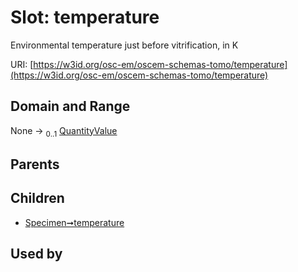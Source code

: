 
# Slot: temperature

Environmental temperature just before vitrification, in K

URI: [https://w3id.org/osc-em/oscem-schemas-tomo/temperature](https://w3id.org/osc-em/oscem-schemas-tomo/temperature)


## Domain and Range

None &#8594;  <sub>0..1</sub> [QuantityValue](QuantityValue.md)

## Parents


## Children

 *  [Specimen➞temperature](Specimen_temperature.md)

## Used by

